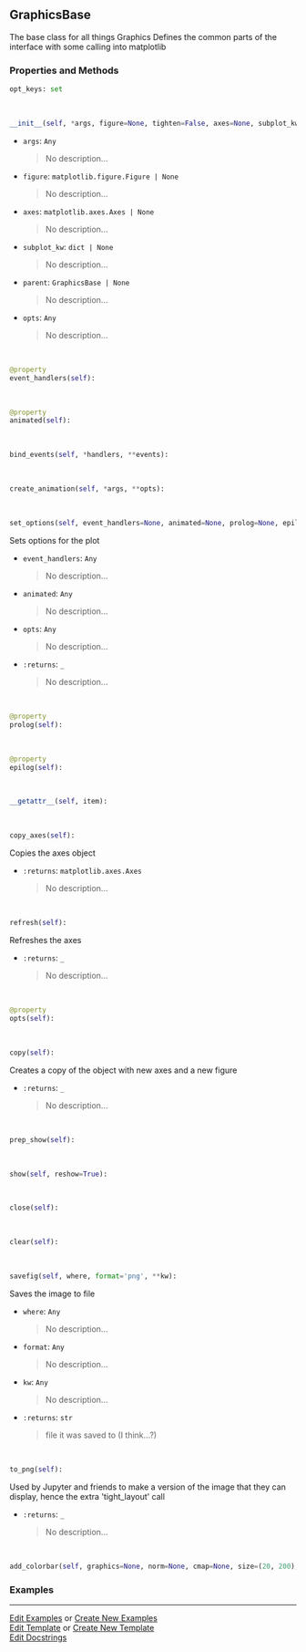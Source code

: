 ## <a id="McUtils.Plots.Graphics.GraphicsBase">GraphicsBase</a>
The base class for all things Graphics
Defines the common parts of the interface with some calling into matplotlib

### Properties and Methods
```python
opt_keys: set
```
<a id="McUtils.Plots.Graphics.GraphicsBase.__init__" class="docs-object-method">&nbsp;</a>
```python
__init__(self, *args, figure=None, tighten=False, axes=None, subplot_kw=None, parent=None, image_size=None, padding=None, aspect_ratio=None, non_interactive=None, mpl_backend=None, theme=None, prop_manager=<class 'McUtils.Plots.Properties.GraphicsPropertyManager'>, theme_manager=<class 'McUtils.Plots.Styling.ThemeManager'>, managed=None, **opts): 
```

- `args`: `Any`
    >No description...
- `figure`: `matplotlib.figure.Figure | None`
    >No description...
- `axes`: `matplotlib.axes.Axes | None`
    >No description...
- `subplot_kw`: `dict | None`
    >No description...
- `parent`: `GraphicsBase | None`
    >No description...
- `opts`: `Any`
    >No description...

<a id="McUtils.Plots.Graphics.GraphicsBase.event_handlers" class="docs-object-method">&nbsp;</a>
```python
@property
event_handlers(self): 
```

<a id="McUtils.Plots.Graphics.GraphicsBase.animated" class="docs-object-method">&nbsp;</a>
```python
@property
animated(self): 
```

<a id="McUtils.Plots.Graphics.GraphicsBase.bind_events" class="docs-object-method">&nbsp;</a>
```python
bind_events(self, *handlers, **events): 
```

<a id="McUtils.Plots.Graphics.GraphicsBase.create_animation" class="docs-object-method">&nbsp;</a>
```python
create_animation(self, *args, **opts): 
```

<a id="McUtils.Plots.Graphics.GraphicsBase.set_options" class="docs-object-method">&nbsp;</a>
```python
set_options(self, event_handlers=None, animated=None, prolog=None, epilog=None, **opts): 
```
Sets options for the plot
- `event_handlers`: `Any`
    >No description...
- `animated`: `Any`
    >No description...
- `opts`: `Any`
    >No description...
- `:returns`: `_`
    >No description...

<a id="McUtils.Plots.Graphics.GraphicsBase.prolog" class="docs-object-method">&nbsp;</a>
```python
@property
prolog(self): 
```

<a id="McUtils.Plots.Graphics.GraphicsBase.epilog" class="docs-object-method">&nbsp;</a>
```python
@property
epilog(self): 
```

<a id="McUtils.Plots.Graphics.GraphicsBase.__getattr__" class="docs-object-method">&nbsp;</a>
```python
__getattr__(self, item): 
```

<a id="McUtils.Plots.Graphics.GraphicsBase.copy_axes" class="docs-object-method">&nbsp;</a>
```python
copy_axes(self): 
```
Copies the axes object
- `:returns`: `matplotlib.axes.Axes`
    >No description...

<a id="McUtils.Plots.Graphics.GraphicsBase.refresh" class="docs-object-method">&nbsp;</a>
```python
refresh(self): 
```
Refreshes the axes
- `:returns`: `_`
    >No description...

<a id="McUtils.Plots.Graphics.GraphicsBase.opts" class="docs-object-method">&nbsp;</a>
```python
@property
opts(self): 
```

<a id="McUtils.Plots.Graphics.GraphicsBase.copy" class="docs-object-method">&nbsp;</a>
```python
copy(self): 
```
Creates a copy of the object with new axes and a new figure
- `:returns`: `_`
    >No description...

<a id="McUtils.Plots.Graphics.GraphicsBase.prep_show" class="docs-object-method">&nbsp;</a>
```python
prep_show(self): 
```

<a id="McUtils.Plots.Graphics.GraphicsBase.show" class="docs-object-method">&nbsp;</a>
```python
show(self, reshow=True): 
```

<a id="McUtils.Plots.Graphics.GraphicsBase.close" class="docs-object-method">&nbsp;</a>
```python
close(self): 
```

<a id="McUtils.Plots.Graphics.GraphicsBase.clear" class="docs-object-method">&nbsp;</a>
```python
clear(self): 
```

<a id="McUtils.Plots.Graphics.GraphicsBase.savefig" class="docs-object-method">&nbsp;</a>
```python
savefig(self, where, format='png', **kw): 
```
Saves the image to file
- `where`: `Any`
    >No description...
- `format`: `Any`
    >No description...
- `kw`: `Any`
    >No description...
- `:returns`: `str`
    >file it was saved to (I think...?)

<a id="McUtils.Plots.Graphics.GraphicsBase.to_png" class="docs-object-method">&nbsp;</a>
```python
to_png(self): 
```
Used by Jupyter and friends to make a version of the image that they can display, hence the extra 'tight_layout' call
- `:returns`: `_`
    >No description...

<a id="McUtils.Plots.Graphics.GraphicsBase.add_colorbar" class="docs-object-method">&nbsp;</a>
```python
add_colorbar(self, graphics=None, norm=None, cmap=None, size=(20, 200), tick_padding=40, **kw): 
```

### Examples


___

[Edit Examples](https://github.com/McCoyGroup/References/edit/gh-pages/Documentation/examples/McUtils/Plots/Graphics/GraphicsBase.md) or 
[Create New Examples](https://github.com/McCoyGroup/References/new/gh-pages/?filename=Documentation/examples/McUtils/Plots/Graphics/GraphicsBase.md) <br/>
[Edit Template](https://github.com/McCoyGroup/References/edit/gh-pages/Documentation/templates/McUtils/Plots/Graphics/GraphicsBase.md) or 
[Create New Template](https://github.com/McCoyGroup/References/new/gh-pages/?filename=Documentation/templates/McUtils/Plots/Graphics/GraphicsBase.md) <br/>
[Edit Docstrings](https://github.com/McCoyGroup/McUtils/edit/master/Plots/Graphics.py?message=Update%20Docs)